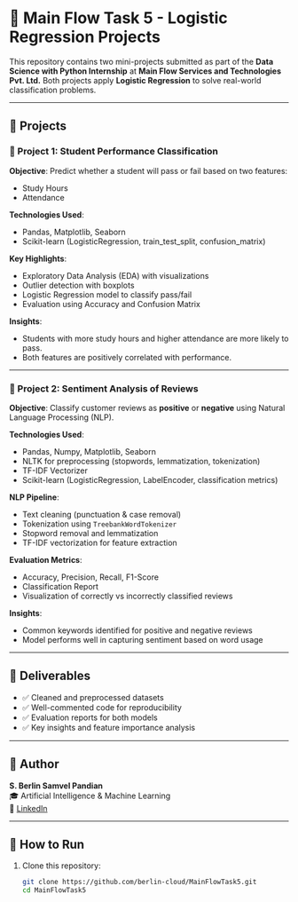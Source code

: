 # 🧠 Main Flow Task 5 - Logistic Regression Projects

This repository contains two mini-projects submitted as part of the **Data Science with Python Internship** at **Main Flow Services and Technologies Pvt. Ltd.** Both projects apply **Logistic Regression** to solve real-world classification problems.

---

## 📁 Projects

### 🔹 Project 1: Student Performance Classification

**Objective**: Predict whether a student will pass or fail based on two features:
- Study Hours
- Attendance

**Technologies Used**:
- Pandas, Matplotlib, Seaborn
- Scikit-learn (LogisticRegression, train_test_split, confusion_matrix)

**Key Highlights**:
- Exploratory Data Analysis (EDA) with visualizations
- Outlier detection with boxplots
- Logistic Regression model to classify pass/fail
- Evaluation using Accuracy and Confusion Matrix

**Insights**:
- Students with more study hours and higher attendance are more likely to pass.
- Both features are positively correlated with performance.

---

### 🔹 Project 2: Sentiment Analysis of Reviews

**Objective**: Classify customer reviews as **positive** or **negative** using Natural Language Processing (NLP).

**Technologies Used**:
- Pandas, Numpy, Matplotlib, Seaborn
- NLTK for preprocessing (stopwords, lemmatization, tokenization)
- TF-IDF Vectorizer
- Scikit-learn (LogisticRegression, LabelEncoder, classification metrics)

**NLP Pipeline**:
- Text cleaning (punctuation & case removal)
- Tokenization using `TreebankWordTokenizer`
- Stopword removal and lemmatization
- TF-IDF vectorization for feature extraction

**Evaluation Metrics**:
- Accuracy, Precision, Recall, F1-Score
- Classification Report
- Visualization of correctly vs incorrectly classified reviews

**Insights**:
- Common keywords identified for positive and negative reviews
- Model performs well in capturing sentiment based on word usage

---

## 📌 Deliverables

- ✅ Cleaned and preprocessed datasets
- ✅ Well-commented code for reproducibility
- ✅ Evaluation reports for both models
- ✅ Key insights and feature importance analysis

---

## 🔗 Author

**S. Berlin Samvel Pandian**  
🎓 Artificial Intelligence & Machine Learning  
🔗 [LinkedIn](https://www.linkedin.com/in/s-berlin-samvel-pandian007)

---

## 📂 How to Run

1. Clone this repository:
   ```bash
   git clone https://github.com/berlin-cloud/MainFlowTask5.git
   cd MainFlowTask5
